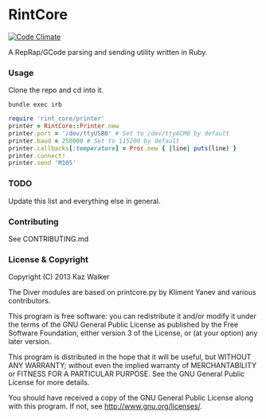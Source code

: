 # RintCore

[![Code Climate](https://codeclimate.com/github/KazW/RintCore.png)](https://codeclimate.com/github/KazW/RintCore)

A RepRap/GCode parsing and sending utility written in Ruby.

### Usage

Clone the repo and cd into it.
```
bundle exec irb
```
```ruby
require 'rint_core/printer'
printer = RintCore::Printer.new
printer.port = '/dev/ttyUSB0' # Set to /dev/ttyACM0 by default
printer.baud = 250000 # Set to 115200 by default
printer.callbacks[:temperature] = Proc.new { |line| puts(line) }
printer.connect!
printer.send 'M105'
```

### TODO

Update this list and everything else in general.

### Contributing
See CONTRIBUTING.md

### License & Copyright

Copyright (C) 2013  Kaz Walker

The Diver modules are based on printcore.py by Kliment Yanev and various contributors.

This program is free software: you can redistribute it and/or modify
it under the terms of the GNU General Public License as
published by the Free Software Foundation, either version 3 of the License,
or (at your option) any later version.

This program is distributed in the hope that it will be useful,
but WITHOUT ANY WARRANTY; without even the implied warranty of
MERCHANTABILITY or FITNESS FOR A PARTICULAR PURPOSE.  See the
GNU General Public License for more details.

You should have received a copy of the GNU General Public License
along with this program.  If not, see <http://www.gnu.org/licenses/>.
